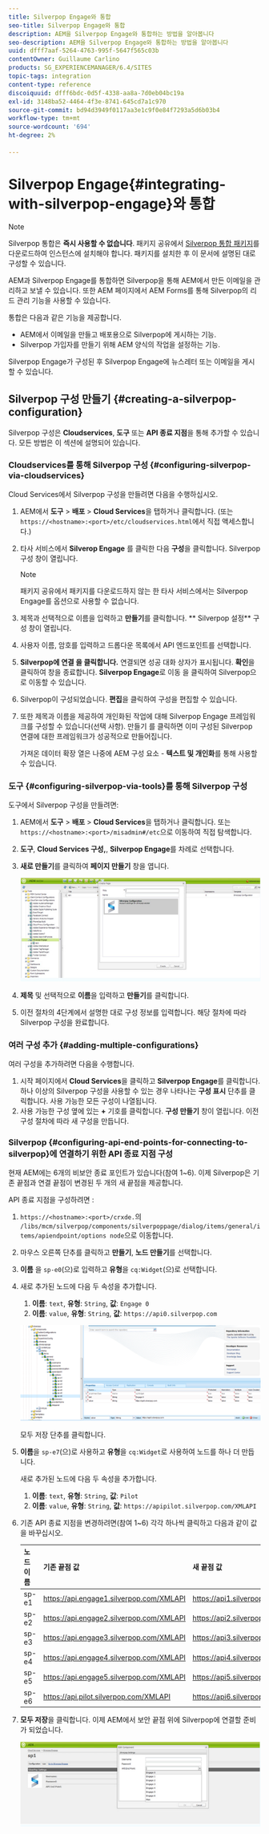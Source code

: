 ```yaml
---
title: Silverpop Engage와 통합
seo-title: Silverpop Engage와 통합
description: AEM을 Silverpop Engage와 통합하는 방법을 알아봅니다
seo-description: AEM을 Silverpop Engage와 통합하는 방법을 알아봅니다
uuid: dfff7aaf-5264-4763-995f-5647f565c03b
contentOwner: Guillaume Carlino
products: SG_EXPERIENCEMANAGER/6.4/SITES
topic-tags: integration
content-type: reference
discoiquuid: dfff6bdc-0d5f-4338-aa8a-7d0eb04bc19a
exl-id: 3148ba52-4464-4f3e-8741-645cd7a1c970
source-git-commit: bd94d3949f0117aa3e1c9f0e84f7293a5d6b03b4
workflow-type: tm+mt
source-wordcount: '694'
ht-degree: 2%

---
```


# Silverpop Engage{#integrating-with-silverpop-engage}와 통합

>[!NOTE]
>
>Silverpop 통합은 **즉시 사용할 수 없습니다**. 패키지 공유에서 [Silverpop 통합 패키지](https://www.adobeaemcloud.com/content/marketplace/marketplaceProxy.html?packagePath=/content/companies/public/adobe/packages/aem620/product/cq-mcm-integrations-silverpop-content)를 다운로드하여 인스턴스에 설치해야 합니다. 패키지를 설치한 후 이 문서에 설명된 대로 구성할 수 있습니다.

AEM과 Silverpop Engage를 통합하면 Silverpop을 통해 AEM에서 만든 이메일을 관리하고 보낼 수 있습니다. 또한 AEM 페이지에서 AEM Forms를 통해 Silverpop의 리드 관리 기능을 사용할 수 있습니다.

통합은 다음과 같은 기능을 제공합니다.

* AEM에서 이메일을 만들고 배포용으로 Silverpop에 게시하는 기능.
* Silverpop 가입자를 만들기 위해 AEM 양식의 작업을 설정하는 기능.

Silverpop Engage가 구성된 후 Silverpop Engage에 뉴스레터 또는 이메일을 게시할 수 있습니다.

## Silverpop 구성 만들기 {#creating-a-silverpop-configuration}

Silverpop 구성은 **Cloudservices**, **도구** 또는 **API 종료 지점**&#x200B;을 통해 추가할 수 있습니다. 모든 방법은 이 섹션에 설명되어 있습니다.

### Cloudservices를 통해 Silverpop 구성 {#configuring-silverpop-via-cloudservices}

Cloud Services에서 Silverpop 구성을 만들려면 다음을 수행하십시오.

1. AEM에서 **도구** > **배포** > **Cloud Services**&#x200B;을 탭하거나 클릭합니다. (또는 `https://<hostname>:<port>/etc/cloudservices.html`에서 직접 액세스합니다.)
1. 타사 서비스에서 **Silverop Engage** 를 클릭한 다음 **구성**&#x200B;을 클릭합니다. Silverpop 구성 창이 열립니다.

   >[!NOTE]
   >
   >패키지 공유에서 패키지를 다운로드하지 않는 한 타사 서비스에서는 Silverpop Engage를 옵션으로 사용할 수 없습니다.

1. 제목과 선택적으로 이름을 입력하고 **만들기**&#x200B;를 클릭합니다. ** Silverpop 설정** 구성 창이 열립니다.
1. 사용자 이름, 암호를 입력하고 드롭다운 목록에서 API 엔드포인트를 선택합니다.
1. **Silverpop에 연결 을 클릭합니다.** 연결되면 성공 대화 상자가 표시됩니다. **확인**&#x200B;을 클릭하여 창을 종료합니다. **Silverpop Engage**&#x200B;로 이동 을 클릭하여 Silverpop으로 이동할 수 있습니다.
1. Silverpop이 구성되었습니다. **편집**&#x200B;을 클릭하여 구성을 편집할 수 있습니다.
1. 또한 제목과 이름을 제공하여 개인화된 작업에 대해 Silverpop Engage 프레임워크를 구성할 수 있습니다(선택 사항). 만들기 를 클릭하면 이미 구성된 Silverpop 연결에 대한 프레임워크가 성공적으로 만들어집니다.

   가져온 데이터 확장 열은 나중에 AEM 구성 요소 - **텍스트 및 개인화**&#x200B;를 통해 사용할 수 있습니다.

### 도구 {#configuring-silverpop-via-tools}를 통해 Silverpop 구성

도구에서 Silverpop 구성을 만들려면:

1. AEM에서 **도구** > **배포** > **Cloud Services**&#x200B;을 탭하거나 클릭합니다. 또는 `https://<hostname>:<port>/misadmin#/etc`으로 이동하여 직접 탐색합니다.
1. **도구**, **Cloud Services 구성,**, **Silverpop Engage**&#x200B;를 차례로 선택합니다.
1. **새로 만들기**&#x200B;를 클릭하여 **페이지 만들기** 창을 엽니다.

   ![chlimage_1-44](assets/chlimage_1-44.jpeg)

1. **제목** 및 선택적으로 **이름**&#x200B;을 입력하고 **만들기**&#x200B;를 클릭합니다.
1. 이전 절차의 4단계에서 설명한 대로 구성 정보를 입력합니다. 해당 절차에 따라 Silverpop 구성을 완료합니다.

### 여러 구성 추가 {#adding-multiple-configurations}

여러 구성을 추가하려면 다음을 수행합니다.

1. 시작 페이지에서 **Cloud Services**&#x200B;을 클릭하고 **Silverpop Engage**&#x200B;를 클릭합니다. 하나 이상의 Silverpop 구성을 사용할 수 있는 경우 나타나는 **구성 표시** 단추를 클릭합니다. 사용 가능한 모든 구성이 나열됩니다.
1. 사용 가능한 구성 옆에 있는 **+** 기호를 클릭합니다. **구성 만들기** 창이 열립니다. 이전 구성 절차에 따라 새 구성을 만듭니다.

### Silverpop {#configuring-api-end-points-for-connecting-to-silverpop}에 연결하기 위한 API 종료 지점 구성

현재 AEM에는 6개의 비보안 종료 포인트가 있습니다(참여 1~6). 이제 Silverpop은 기존 끝점과 연결 끝점이 변경된 두 개의 새 끝점을 제공합니다.

API 종료 지점을 구성하려면 :

1. `https://<hostname>:<port>/crxde.`의 `/libs/mcm/silverpop/components/silverpoppage/dialog/items/general/items/apiendpoint/options node`으로 이동합니다.
1. 마우스 오른쪽 단추를 클릭하고 **만들기**, **노드 만들기**&#x200B;를 선택합니다.
1. **이름** 을 `sp-e0`(으)로 입력하고 **유형**&#x200B;을 `cq:Widget`(으)로 선택합니다.
1. 새로 추가된 노드에 다음 두 속성을 추가합니다.

   1. **이름**: `text`,  **유형**: `String`,  **값**:  `Engage 0`
   1. **이름**: `value`,  **유형**: `String`,  **값**:  `https://api0.silverpop.com`

   ![chlimage_1-286](assets/chlimage_1-286.png)

   모두 저장 단추를 클릭합니다.

1. **이름**&#x200B;을 `sp-e7`(으)로 사용하고 **유형**&#x200B;을 `cq:Widget`로 사용하여 노드를 하나 더 만듭니다.

   새로 추가된 노드에 다음 두 속성을 추가합니다.

   1. **이름**: `text`,  **유형**: `String`,  **값**:  `Pilot`
   1. **이름**: `value`,  **유형**: `String`,  **값**:  `https://apipilot.silverpop.com/XMLAPI`

1. 기존 API 종료 지점을 변경하려면(참여 1~6) 각각 하나씩 클릭하고 다음과 같이 값을 바꾸십시오.

   | **노드 이름** | **기존 끝점 값** | **새 끝점 값** |
   |---|---|---|
   | sp-e1 | https://api.engage1.silverpop.com/XMLAPI | https://api1.silverpop.com |
   | sp-e2 | https://api.engage2.silverpop.com/XMLAPI | https://api2.silverpop.com |
   | sp-e3 | https://api.engage3.silverpop.com/XMLAPI | https://api3.silverpop.com |
   | sp-e4 | https://api.engage4.silverpop.com/XMLAPI | https://api4.silverpop.com |
   | sp-e5 | https://api.engage5.silverpop.com/XMLAPI | https://api5.silverpop.com |
   | sp-e6 | https://api.pilot.silverpop.com/XMLAPI | https://api6.silverpop.com |

1. **모두 저장**&#x200B;을 클릭합니다. 이제 AEM에서 보안 끝점 위에 Silverpop에 연결할 준비가 되었습니다.

   ![chlimage_1-45](assets/chlimage_1-45.jpeg)
